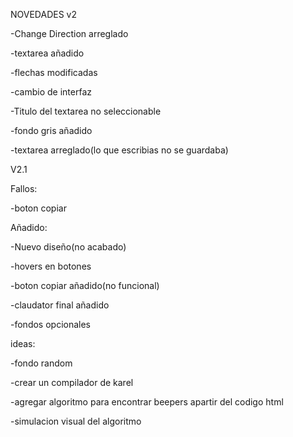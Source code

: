 NOVEDADES v2


-Change Direction arreglado

-textarea añadido

-flechas modificadas

-cambio de interfaz

-Titulo del textarea no seleccionable

-fondo gris añadido

-textarea arreglado(lo que escribias no se guardaba)


V2.1

Fallos:

-boton copiar


Añadido:

-Nuevo diseño(no acabado)

-hovers en botones

-boton copiar añadido(no funcional)

-claudator final añadido

-fondos opcionales

ideas:

-fondo random

-crear un compilador de karel

-agregar algoritmo para encontrar beepers apartir del codigo html

-simulacion visual del algoritmo

